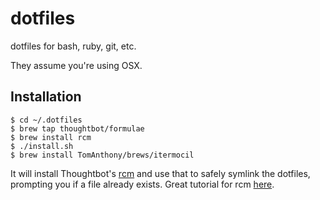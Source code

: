 # dotfiles

dotfiles for bash, ruby, git, etc.

They assume you're using OSX.

## Installation

    $ cd ~/.dotfiles
    $ brew tap thoughtbot/formulae
    $ brew install rcm
    $ ./install.sh
    $ brew install TomAnthony/brews/itermocil

It will install Thoughtbot's [rcm](https://github.com/thoughtbot/rcm) and use that to safely symlink the dotfiles, prompting you
if a file already exists. Great tutorial for rcm [here](https://thoughtbot.com/upcase/videos/manage-and-share-your-dotfiles-with-rcm).
